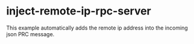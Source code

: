 # inject-remote-ip-rpc-server

This example automatically adds the remote ip address into the incoming json PRC message.
